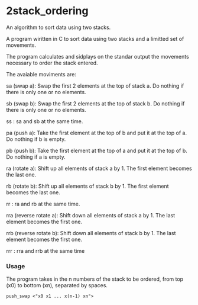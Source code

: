 # 2stack_ordering
An algorithm to sort data using two stacks.

A program wiritten in C to sort data using two stacks and a limitted set of movements.

The program calculates and sidplays on the standar output the movements necessary to order the stack entered.

The avaiable moviments are:

sa (swap a): Swap the first 2 elements at the top of stack a.
Do nothing if there is only one or no elements.

sb (swap b): Swap the first 2 elements at the top of stack b.
Do nothing if there is only one or no elements.

ss : sa and sb at the same time.

pa (push a): Take the first element at the top of b and put it at the top of a.
Do nothing if b is empty.

pb (push b): Take the first element at the top of a and put it at the top of b.
Do nothing if a is empty.

ra (rotate a): Shift up all elements of stack a by 1.
The first element becomes the last one.

rb (rotate b): Shift up all elements of stack b by 1.
The first element becomes the last one.

rr : ra and rb at the same time.

rra (reverse rotate a): Shift down all elements of stack a by 1.
The last element becomes the first one.

rrb (reverse rotate b): Shift down all elements of stack b by 1.
The last element becomes the first one.

rrr : rra and rrb at the same time

### Usage

The program takes in the n numbers of the stack to be ordered, from top (x0) to bottom (xn), separated by spaces.

```push_swap <"x0 x1 ... x(n-1) xn">```
